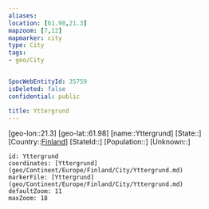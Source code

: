 ```yaml
---
aliases: 
location: [61.98,21.3]
mapzoom: [7,12] 
mapmarker: city 
type: City
tags:
- geo/City


SpocWebEntityId: 35759
isDeleted: false
confidential: public

title: Yttergrund
---
```

[geo-lon::21.3]
[geo-lat::61.98]
[name::Yttergrund]
[State::]
[Country::[Finland](geo/Continent/Europe/Finland.md)]
[StateId::]
[Population::]
[Unknown::]


```leaflet
id: Yttergrund
coordinates: [Yttergrund](geo/Continent/Europe/Finland/City/Yttergrund.md)
markerFile: [Yttergrund](geo/Continent/Europe/Finland/City/Yttergrund.md)
defaultZoom: 11 
maxZoom: 18
```


